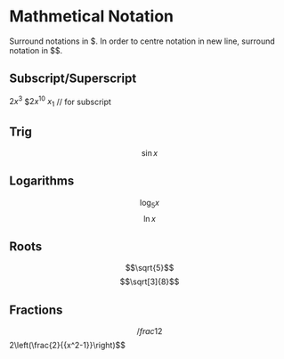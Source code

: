 
# Mathmetical Notation
Surround notations in $. 
In order to centre notation in new line, surround notation in $$.

## Subscript/Superscript

$2x^3$
$$2x^{10}$
$x_1$ // for subscript

## Trig

$$\sin x$$

## Logarithms

$$\log_5 x$$
$$\ln x$$

## Roots

$$\sqrt{5}$$
$$\sqrt[3]{8}$$

## Fractions

$$/frac{1}{2}
$$2\left(\frac{2}{{x^2-1}}\right)$$

